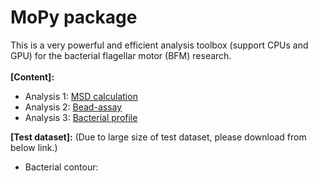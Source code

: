 # MoPy package
This is a very powerful and efficient analysis toolbox (support CPUs and GPU) for the bacterial flagellar motor (BFM) research.\
\
**[Content]:**
- Analysis 1: [MSD calculation](https://github.com/xiangyu066/MoPy)
- Analysis 2: [Bead-assay](https://github.com/xiangyu066/MoPy)
- Analysis 3: [Bacterial profile](https://github.com/xiangyu066/MoPy)

**[Test dataset]:** (Due to large size of test dataset, please download from below link.)
- Bacterial contour:

